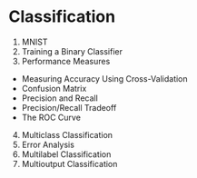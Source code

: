 # Classification

1. MNIST
2. Training a Binary Classifier
3. Performance Measures
 - Measuring Accuracy Using Cross-Validation
 - Confusion Matrix 
 - Precision and Recall 
 - Precision/Recall Tradeoff 
 - The ROC Curve 
4. Multiclass Classification 
5. Error Analysis 
6. Multilabel Classification 
7. Multioutput Classification 
